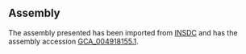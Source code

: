 
Assembly
--------

The assembly presented has been imported from 
[INSDC](http://www.insdc.org) and has the assembly accession
[GCA\_004918155.1](http://www.ebi.ac.uk/ena/data/view/GCA_004918155.1).

